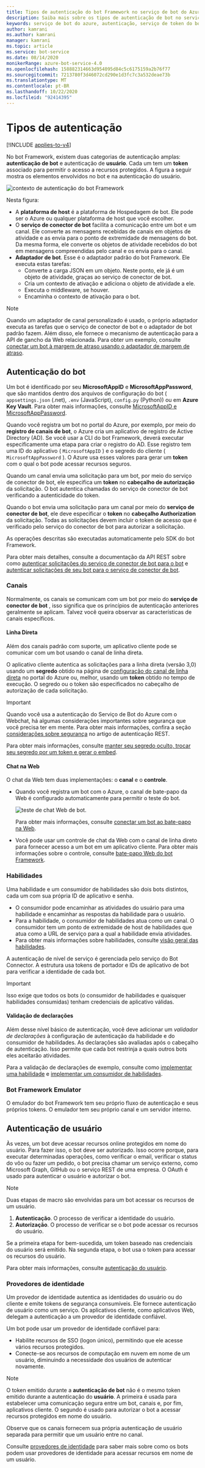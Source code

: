```yaml
---
title: Tipos de autenticação do bot Framework no serviço de bot do Azure-serviço bot
description: Saiba mais sobre os tipos de autenticação de bot no serviço de bot do Azure.
keywords: serviço de bot do azure, autenticação, serviço de token do bot framework
author: kamrani
ms.author: kamrani
manager: kamrani
ms.topic: article
ms.service: bot-service
ms.date: 08/14/2020
monikerRange: azure-bot-service-4.0
ms.openlocfilehash: 158882314663d954095d84c5c6175159a2b76f77
ms.sourcegitcommit: 7213780f3d46072cd290e1d3fc7c3a532deae73b
ms.translationtype: MT
ms.contentlocale: pt-BR
ms.lasthandoff: 10/22/2020
ms.locfileid: "92414395"
---
```

# <a name="authentication-types"></a>Tipos de autenticação

[!INCLUDE [applies-to-v4](../includes/applies-to-v4-current.md)]

No bot Framework, existem duas categorias de autenticação amplas: **autenticação de bot** e autenticação de **usuário**. Cada um tem um **token** associado para permitir o acesso a recursos protegidos. A figura a seguir mostra os elementos envolvidos no bot e na autenticação do usuário.

![contexto de autenticação do bot Framework](media/concept-bot-authentication/bot-framework-auth-context.png)

Nesta figura:

- A **plataforma de host** é a plataforma de Hospedagem de bot. Ele pode ser o Azure ou qualquer plataforma de host que você escolher.
- O **serviço de conector de bot** facilita a comunicação entre um bot e um canal. Ele converte as mensagens recebidas de canais em objetos de atividade e as envia para o ponto de extremidade de mensagens do bot. Da mesma forma, ele converte os objetos de atividade recebidos do bot em mensagens compreendidas pelo canal e os envia para o canal.
- **Adaptador de bot**. Esse é o adaptador padrão do bot Framework. Ele executa estas tarefas:
  - Converte a carga JSON em um objeto. Neste ponto, ele já é um objeto de atividade, graças ao serviço de conector de bot.
  - Cria um contexto de ativação e adiciona o objeto de atividade a ele.
  - Executa o middleware, se houver.
  - Encaminha o contexto de ativação para o bot.

> [!NOTE]
> Quando um adaptador de canal personalizado é usado, o próprio adaptador executa as tarefas que o serviço de conector de bot e o adaptador de bot padrão fazem. Além disso, ele fornece o mecanismo de autenticação para a API de gancho da Web relacionada. Para obter um exemplo, consulte [conectar um bot à margem de atraso usando o adaptador de margem de atraso](~/bot-service-channel-connect-slack.md?tabs=adapter#connect-a-bot-to-slack-using-the-slack-adapter).

## <a name="bot-authentication"></a>Autenticação do bot

Um bot é identificado por seu **MicrosoftAppID** e **MicrosoftAppPassword**, que são mantidos dentro dos arquivos de configuração do bot ( `appsettings.json` (.net), `.env` (JavaScript), `config.py` (Python)) ou em **Azure Key Vault**.
Para obter mais informações, consulte [MicrosoftAppID e MicrosoftAppPassword](~/bot-service-manage-overview.md#microsoftappid-and-microsoftapppassword).

Quando você registra um bot no portal do Azure, por exemplo, por meio do **registro de canais de bot**, o Azure cria um aplicativo de registro de Active Directory (AD). Se você usar a CLI do bot Framework, deverá executar especificamente uma etapa para criar o registro do AD. Esse registro tem uma ID do aplicativo ( `MicrosoftAppID` ) e o segredo do cliente ( `MicrosoftAppPassword` ). O Azure usa esses valores para gerar um **token** com o qual o bot pode acessar recursos seguros.

Quando um canal envia uma solicitação para um bot, por meio do serviço de conector de bot, ele especifica um **token** no **cabeçalho de autorização** da solicitação. O bot autentica chamadas do serviço de conector de bot verificando a autenticidade do token.


Quando o bot envia uma solicitação para um canal por meio do **serviço de conector de bot**, ele deve especificar o **token** no **cabeçalho Authorization** da solicitação.
Todas as solicitações devem incluir o token de acesso que é verificado pelo serviço do conector de bot para autorizar a solicitação.

As operações descritas são executadas automaticamente pelo SDK do bot Framework.

Para obter mais detalhes, consulte a documentação da API REST sobre como [autenticar solicitações do serviço de conector de bot para o bot](~/rest-api/bot-framework-rest-connector-authentication.md#connector-to-bot) e [autenticar solicitações de seu bot para o serviço de conector de bot](~/rest-api/bot-framework-rest-connector-authentication.md#bot-to-connector).
### <a name="channels"></a>Canais

Normalmente, os canais se comunicam com um bot por meio do **serviço de conector de bot** , isso significa que os princípios de autenticação anteriores geralmente se aplicam. Talvez você queira observar as características de canais específicos.

#### <a name="direct-line"></a>Linha Direta

Além dos canais padrão com suporte, um aplicativo cliente pode se comunicar com um bot usando o canal de linha direta.

O aplicativo cliente autentica as solicitações para a linha direta (versão 3,0) usando um **segredo** obtido na página de [configuração do canal de linha direta](~/bot-service-channel-connect-directline.md) no portal do Azure ou, melhor, usando um **token** obtido no tempo de execução. O segredo ou o token são especificados no cabeçalho de autorização de cada solicitação.

> [!IMPORTANT]
> Quando você usa a autenticação do Serviço de Bot do Azure com o Webchat, há algumas considerações importantes sobre segurança que você precisa ter em mente. Para obter mais informações, confira a seção [considerações sobre segurança](~/bot-service-channel-connect-webchat.md#keep-your-secret-hidden-exchange-your-secret-for-a-token-and-generate-the-embed) no artigo de autenticação REST.


Para obter mais informações, consulte [manter seu segredo oculto, trocar seu segredo por um token e gerar o embed](~/bot-service-channel-connect-webchat.md#keep-your-secret-hidden-exchange-your-secret-for-a-token-and-generate-the-embed).


#### <a name="web-chat"></a>Chat na Web

O chat da Web tem duas implementações: o **canal** e o **controle**.

- Quando você registra um bot com o Azure, o canal de bate-papo da Web é configurado automaticamente para permitir o teste do bot.

    ![teste de chat Web de bot](media/concept-bot-authentication/bot-webchat-testing.PNG).

    Para obter mais informações, consulte [conectar um bot ao bate-papo na Web](~/bot-service-channel-connect-webchat.md).

- Você pode usar um controle de chat da Web com o canal de linha direto para fornecer acesso a um bot em um aplicativo cliente. Para obter mais informações sobre o controle, consulte [bate-papo Web do bot Framework](https://github.com/microsoft/BotFramework-WebChat).

### <a name="skills"></a>Habilidades

Uma habilidade e um consumidor de habilidades são dois bots distintos, cada um com sua própria ID de aplicativo e senha.

- O consumidor pode encaminhar as atividades do usuário para uma habilidade e encaminhar as respostas da habilidade para o usuário.
- Para a habilidade, o consumidor de habilidades atua como um canal. O consumidor tem um ponto de extremidade de host de habilidades que atua como a URL de serviço para a qual a habilidade envia atividades.
- Para obter mais informações sobre habilidades, consulte [visão geral das habilidades](skills-conceptual.md).

A autenticação de nível de serviço é gerenciada pelo serviço do Bot Connector. A estrutura usa tokens de portador e IDs de aplicativo de bot para verificar a identidade de cada bot.

> [!IMPORTANT]
> Isso exige que todos os bots (o consumidor de habilidades e quaisquer habilidades consumidas) tenham credenciais de aplicativo válidas.

#### <a name="claims-validation"></a>Validação de declarações

Além desse nível básico de autenticação, você deve adicionar um _validador de declarações_ à configuração de autenticação da habilidade e do consumidor de habilidades. As declarações são avaliadas após o cabeçalho de autenticação. Isso permite que cada bot restrinja a quais outros bots eles aceitarão atividades.

Para a validação de declarações de exemplo, consulte como [implementar uma habilidade](skill-implement-skill.md) e [implementar um consumidor de habilidades](skill-implement-consumer.md).

### <a name="bot-framework-emulator"></a>Bot Framework Emulator

O emulador do bot Framework tem seu próprio fluxo de autenticação e seus próprios tokens. O emulador tem seu próprio canal e um servidor interno.

## <a name="user-authentication"></a>Autenticação de usuário

Às vezes, um bot deve acessar recursos online protegidos em nome do usuário. Para fazer isso, o bot deve ser autorizado. Isso ocorre porque, para executar determinadas operações, como verificar o email, verificar o status do vôo ou fazer um pedido, o bot precisa chamar um serviço externo, como Microsoft Graph, GitHub ou o serviço REST de uma empresa. O OAuth é usado para autenticar o usuário e autorizar o bot.

> [!NOTE]
> Duas etapas de macro são envolvidas para um bot acessar os recursos de um usuário.
>
> 1. **Autenticação**. O processo de verificar a identidade do usuário.
> 1. **Autorização**. O processo de verificar se o bot pode acessar os recursos do usuário.
>
> Se a primeira etapa for bem-sucedida, um token baseado nas credenciais do usuário será emitido. Na segunda etapa, o bot usa o token para acessar os recursos do usuário.

Para obter mais informações, consulte [autenticação do usuário](bot-builder-concept-authentication.md).

### <a name="identity-providers"></a>Provedores de identidade

Um provedor de identidade autentica as identidades do usuário ou do cliente e emite tokens de segurança consumíveis. Ele fornece autenticação de usuário como um serviço. Os aplicativos cliente, como aplicativos Web, delegam a autenticação a um provedor de identidade confiável.

Um bot pode usar um provedor de identidade confiável para:

- Habilite recursos de SSO (logon único), permitindo que ele acesse vários recursos protegidos.
- Conecte-se aos recursos de computação em nuvem em nome de um usuário, diminuindo a necessidade dos usuários de autenticar novamente.

> [!NOTE]
> O token emitido durante a **autenticação de bot** não é o mesmo token emitido durante a autenticação do **usuário**. A primeira é usada para estabelecer uma comunicação segura entre um bot, canais e, por fim, aplicativos cliente. O segundo é usado para autorizar o bot a acessar recursos protegidos em nome do usuário.

Observe que os canais fornecem sua própria autenticação de usuário separada para permitir que um usuário entre no canal.

Consulte [provedores de identidade](bot-builder-concept-identity-providers.md) para saber mais sobre como os bots podem usar provedores de identidade para acessar recursos em nome de um usuário.
